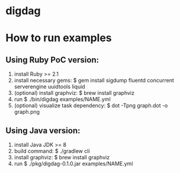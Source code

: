 # digdag

# How to run examples

## Using Ruby PoC version:

1. install Ruby >= 2.1
2. install necessary gems: $ gem install sigdump fluentd concurrent serverengine uuidtools liquid
3. (optional) install graphviz: $ brew install graphviz
4. run $ ./bin/digdag examples/NAME.yml
5. (optional) visualize task dependency: $ dot -Tpng graph.dot -o graph.png

## Using Java version:

1. install Java JDK >= 8
2. build command: $ ./gradlew cli
3. install graphviz: $ brew install graphviz
4. run $ ./pkg/digdag-0.1.0.jar examples/NAME.yml

